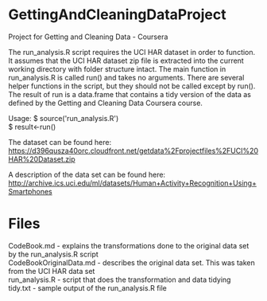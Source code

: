 # GettingAndCleaningDataProject
Project for Getting and Cleaning Data - Coursera

The run_analysis.R script requires the UCI HAR dataset in order to function. It assumes that the UCI HAR dataset zip file is extracted into the current working directory with folder structure intact. The main function in run_analysis.R is called run() and takes no arguments. There are several helper functions in the script,
but they should not be called except by run(). The result of run is a data.frame that contains a tidy version of the data as defined by the Getting and Cleaning Data Coursera course.

Usage:
$ source('run_analysis.R')<br />
$ result<-run()<br />

The dataset can be found here:<br />
https://d396qusza40orc.cloudfront.net/getdata%2Fprojectfiles%2FUCI%20HAR%20Dataset.zip

A description of the data set can be found here:<br />
http://archive.ics.uci.edu/ml/datasets/Human+Activity+Recognition+Using+Smartphones

# Files
CodeBook.md - explains the transformations done to the original data set by the run_analysis.R script<br />
CodeBookOriginalData.md - describes the original data set. This was taken from the UCI HAR data set<br />
run_analysis.R - script that does the transformation and data tidying<br />
tidy.txt - sample output of the run_analysis.R file<br />